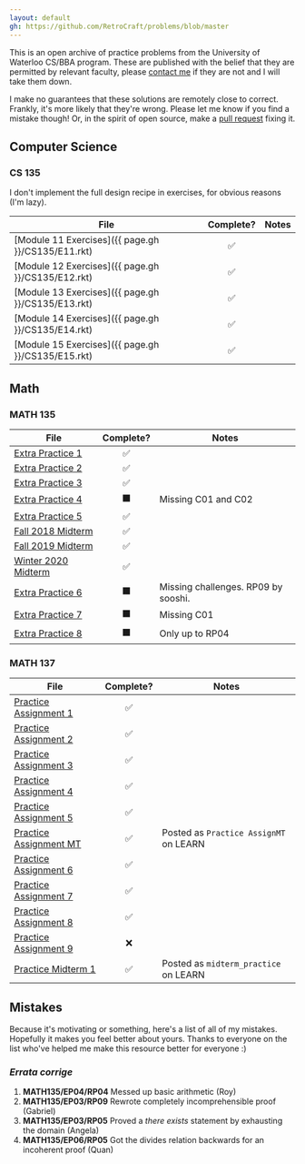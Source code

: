 ```yaml
---
layout: default
gh: https://github.com/RetroCraft/problems/blob/master
---
```


This is an open archive of practice problems from the University of Waterloo CS/BBA program.
These are published with the belief that they are permitted by relevant faculty,
please [contact me](mailto:jahyong@uwaterloo.ca) if they are not and I will take them down.

I make no guarantees that these solutions are remotely close to correct.
Frankly, it's more likely that they're wrong.
Please let me know if you find a mistake though!
Or, in the spirit of open source, make a [pull request](https://github.com/RetroCraft/problems/pulls) fixing it.

## Computer Science

### CS 135

I don't implement the full design recipe in exercises, for obvious reasons (I'm lazy).

| File                                               |     Complete?      | Notes |
| -------------------------------------------------- | :----------------: | ----- |
| [Module 11 Exercises]({{ page.gh }}/CS135/E11.rkt) | :white_check_mark: |       |
| [Module 12 Exercises]({{ page.gh }}/CS135/E12.rkt) | :white_check_mark: |       |
| [Module 13 Exercises]({{ page.gh }}/CS135/E13.rkt) | :white_check_mark: |       |
| [Module 14 Exercises]({{ page.gh }}/CS135/E14.rkt) | :white_check_mark: |       |
| [Module 15 Exercises]({{ page.gh }}/CS135/E15.rkt) | :white_check_mark: |       |

## Math

### MATH 135

| File                                         |      Complete?       | Notes                               |
| -------------------------------------------- | :------------------: | ----------------------------------- |
| [Extra Practice 1](./MATH135/EP01.pdf)       |  :white_check_mark:  |                                     |
| [Extra Practice 2](./MATH135/EP02.pdf)       |  :white_check_mark:  |                                     |
| [Extra Practice 3](./MATH135/EP03.pdf)       |  :white_check_mark:  |                                     |
| [Extra Practice 4](./MATH135/EP04.pdf)       | :black_large_square: | Missing C01 and C02                 |
| [Extra Practice 5](./MATH135/EP05.pdf)       |  :white_check_mark:  |                                     |
| [Fall 2018 Midterm](./MATH135/MT2018F.pdf)   |  :white_check_mark:  |                                     |
| [Fall 2019 Midterm](./MATH135/MT2019F.pdf)   |  :white_check_mark:  |                                     |
| [Winter 2020 Midterm](./MATH135/MT2020W.pdf) |  :white_check_mark:  |                                     |
| [Extra Practice 6](./MATH135/EP06.pdf)       | :black_large_square: | Missing challenges. RP09 by sooshi. |
| [Extra Practice 7](./MATH135/EP07.pdf)       | :black_large_square: | Missing C01                         |
| [Extra Practice 8](./MATH135/EP08.pdf)       | :black_large_square: | Only up to RP04                     |

### MATH 137

| File                                         |     Complete?      | Notes                                  |
| -------------------------------------------- | :----------------: | -------------------------------------- |
| [Practice Assignment 1](./MATH137/PA01.pdf)  | :white_check_mark: |                                        |
| [Practice Assignment 2](./MATH137/PA02.pdf)  | :white_check_mark: |                                        |
| [Practice Assignment 3](./MATH137/PA03.pdf)  | :white_check_mark: |                                        |
| [Practice Assignment 4](./MATH137/PA04.pdf)  | :white_check_mark: |                                        |
| [Practice Assignment 5](./MATH137/PA05.pdf)  | :white_check_mark: |                                        |
| [Practice Assignment MT](./MATH137/PAMT.pdf) | :white_check_mark: | Posted as `Practice AssignMT` on LEARN |
| [Practice Assignment 6](./MATH137/PA06.pdf)  | :white_check_mark: |                                        |
| [Practice Assignment 7](./MATH137/PA07.pdf)  | :white_check_mark: |                                        |
| [Practice Assignment 8](./MATH137/PA08.pdf)  | :white_check_mark: |                                        |
| [Practice Assignment 9](./MATH137/PA09.pdf)  |        :x:         |                                        |
| [Practice Midterm 1](./MATH137/PM01.pdf)     | :white_check_mark: | Posted as `midterm_practice` on LEARN  |

## Mistakes

Because it's motivating or something, here's a list of all of my mistakes.
Hopefully it makes you feel better about yours.
Thanks to everyone on the list who've helped me make this resource better for everyone :)

### _Errata corrige_

1. **MATH135/EP04/RP04** Messed up basic arithmetic (Roy)
2. **MATH135/EP03/RP09** Rewrote completely incomprehensible proof (Gabriel)
3. **MATH135/EP03/RP05** Proved a _there exists_ statement by exhausting the domain (Angela)
4. **MATH135/EP06/RP05** Got the divides relation backwards for an incoherent proof (Quan)
